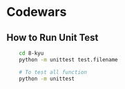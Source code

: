 # Codewars

## How to Run Unit Test

```bash
    cd 8-kyu
    python -m unittest test.filename

    # To test all function
    python -m unittest
```
